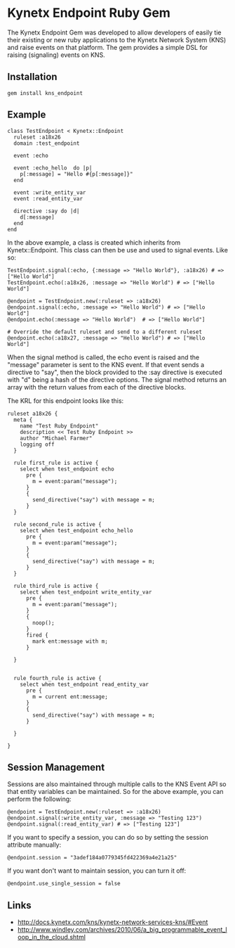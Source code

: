 # Kynetx Endpoint Ruby Gem
The Kynetx Endpoint Gem was developed to allow developers of easily tie their existing or new ruby applications to the Kynetx Network System (KNS) and raise events on that platform.  The gem provides a simple DSL for raising (signaling) events on KNS.

## Installation
    gem install kns_endpoint

## Example
    class TestEndpoint < Kynetx::Endpoint
      ruleset :a18x26
      domain :test_endpoint
      
      event :echo

      event :echo_hello  do |p|
        p[:message] = "Hello #{p[:message]}"
      end

      event :write_entity_var
      event :read_entity_var

      directive :say do |d|
        d[:message]
      end
    end

In the above example, a class is created which inherits from Kynetx::Endpoint.  This class can then be use and used to signal events.  Like so:

    TestEndpoint.signal(:echo, {:message => "Hello World"}, :a18x26) # => ["Hello World"]
    TestEndpoint.echo(:a18x26, :message => "Hello World") # => ["Hello World"]
         
    @endpoint = TestEndpoint.new(:ruleset => :a18x26)
    @endpoint.signal(:echo, :message => "Hello World") # => ["Hello World"]
    @endpoint.echo(:message => "Hello World")  # => ["Hello World"]

    # Override the default ruleset and send to a different ruleset 
    @endpoint.echo(:a18x27, :message => "Hello World") # => ["Hello World"]

When the signal method is called, the echo event is raised and the "message" parameter is sent to the KNS event.  If that event sends a directive to "say", then the block provided to the :say directive is executed with "d" being a hash of the directive options. The signal method returns an array with the return values from each of the directive blocks.


The KRL for this endpoint looks like this:

    ruleset a18x26 {
      meta {
        name "Test Ruby Endpoint"
        description << Test Ruby Endpoint >>
        author "Michael Farmer"
        logging off
      }

      rule first_rule is active {
        select when test_endpoint echo
          pre {
            m = event:param("message");
          }
          {
            send_directive("say") with message = m;
          }
      }

      rule second_rule is active {
        select when test_endpoint echo_hello
          pre {
            m = event:param("message");
          }
          {
            send_directive("say") with message = m;
          }
      }

      rule third_rule is active {
        select when test_endpoint write_entity_var
          pre {
            m = event:param("message");
          }
          {
            noop();
          }
          fired {
            mark ent:message with m;
          }
          
      }
      

      rule fourth_rule is active {
        select when test_endpoint read_entity_var
          pre {
            m = current ent:message;
          }
          {
            send_directive("say") with message = m;  
          }
          
      }

    }


## Session Management
Sessions are also maintained through multiple calls to the KNS Event API so that entity variables can be maintained. So for the above example, you can perform the following:

    @endpoint = TestEndpoint.new(:ruleset => :a18x26)
    @endpoint.signal(:write_entity_var, :message => "Testing 123")
    @endpoint.signal(:read_entity_var) # => ["Testing 123"]

If you want to specify a session, you can do so by setting the session attribute manually:

    @endpoint.session = "3adef184a0779345fd422369a4e21a25"

If you want don't want to maintain session, you can turn it off:

    @endpoint.use_single_session = false

## Links
- http://docs.kynetx.com/kns/kynetx-network-services-kns/#Event
- http://www.windley.com/archives/2010/06/a_big_programmable_event_loop_in_the_cloud.shtml

